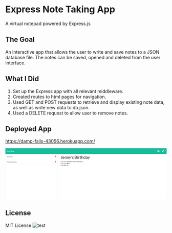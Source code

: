 # Express Note Taking App
A virtual notepad powered by Express.js

## The Goal
An interactive app that allows the user to write and save notes to a JSON database file. The notes can be saved, opened and deleted from the user interface.

## What I Did 
1. Set up the Express app with all relevant middleware.
2. Created routes to html pages for navigation.
3. Used GET and POST requests to retrieve and display existing note data, as well as write new data to db.json.
4. Used a DELETE request to allow user to remove notes.

## Deployed App
https://damp-falls-43056.herokuapp.com/

![note-taker.png](/public/assets/images/Note-Taker.png)


## License

MIT License
![test](https://img.shields.io/apm/l/test)
